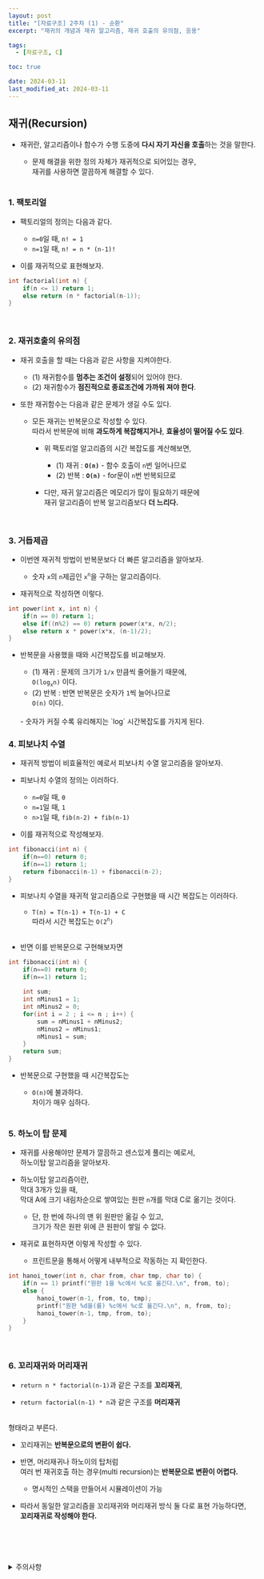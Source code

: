 ```yaml
---
layout: post
title: "[자료구조] 2주차 (1) - 순환"
excerpt: "재귀의 개념과 재귀 알고리즘, 재귀 호출의 유의점, 응용"

tags:
  - [자료구조, C]

toc: true

date: 2024-03-11
last_modified_at: 2024-03-11
---
```

## 재귀(Recursion)
- 재귀란, 알고리즘이나 함수가 수행 도중에 **다시 자기 자신을 호출**하는 것을 말한다.  

  - 문제 해결을 위한 정의 자체가 재귀적으로 되어있는 경우,  
  재귀를 사용하면 깔끔하게 해결할 수 있다.

  <br>

### 1. 팩토리얼
- 팩토리얼의 정의는 다음과 같다.  
  - `n=0`일 때, `n! = 1`
  - `n=1`일 때, `n! = n * (n-1)!`  

- 이를 재귀적으로 표현해보자.  

```c
int factorial(int n) {
    if(n <= 1) return 1;
    else return (n * factorial(n-1));
}
```

<br>

### 2. 재귀호출의 유의점
- 재귀 호출을 할 때는 다음과 같은 사항을 지켜야한다.  

  - (1) 재귀함수를 **멈추는 조건이 설정**되어 있어야 한다.  
  - (2) 재귀함수가 **점진적으로 종료조건에 가까워 져야 한다**.  

- 또한 재귀함수는 다음과 같은 문제가 생길 수도 있다.  

  - 모든 재귀는 반복문으로 작성할 수 있다.  
  따라서 반복문에 비해 **과도하게 복잡해지거나**, **효율성이 떨어질 수도 있다**.  

    - 위 팩토리얼 알고리즘의 시간 복잡도를 계산해보면,  
      - (1) 재귀 : **`O(n)`** - 함수 호출이 `n`번 일어나므로  
      - (2) 반복 : **`O(n)`** - for문이 `n`번 반복되므로  
    
    - 다만, 재귀 알고리즘은 메모리가 많이 필요하기 때문에  
    재귀 알고리즘이 반복 알고리즘보다 **더 느리다.**  

  <br>

### 3. 거듭제곱
- 이번엔 재귀적 방법이 반복문보다 더 빠른 알고리즘을 알아보자.  

  - 숫자 `x`의 `n`제곱인 `x`<sup>`n`</sup>을 구하는 알고리즘이다.  

- 재귀적으로 작성하면 이렇다.  

```c
int power(int x, int n) {
    if(n == 0) return 1;
    else if((n%2) == 0) return power(x*x, n/2);
    else return x * power(x*x, (n-1)/2);
}
```

- 반복문을 사용했을 때와 시간복잡도를 비교해보자.  

  - (1) 재귀 : 문제의 크기가 `1/x` 만큼씩 줄어들기 때문에,  
  `O(log`<sub>`x`</sub>`n)` 이다.  
  - (2) 반복 : 반면 반복문은 숫자가 `1`씩 늘어나므로  
  `O(n)` 이다.  
  <br>
  - 숫자가 커질 수록 유리해지는 `log` 시간복잡도를 가지게 된다.  

  <br>

### 4. 피보나치 수열
- 재귀적 방법이 비효율적인 예로서 피보나치 수열 알고리즘을 알아보자.  

- 피보나치 수열의 정의는 이러하다.  
  - `n=0`일 때, `0`
  - `n=1`일 때, `1`
  - `n>1`일 때, `fib(n-2) + fib(n-1)`

- 이를 재귀적으로 작성해보자.  

```c
int fibonacci(int n) {
    if(n==0) return 0;
    if(n==1) return 1;
    return fibonacci(n-1) + fibonacci(n-2);
}
```  

- 피보나치 수열을 재귀적 알고리즘으로 구현했을 때 시간 복잡도는 이러하다.  

  - `T(n) = T(n-1) + T(n-1) + C`  
  따라서 시간 복잡도는 `O(2`<sup>`n`</sup>`)`  
  <br>

- 반면 이를 반복문으로 구현해보자면  

```c
int fibonacci(int n) {
    if(n==0) return 0;
    if(n==1) return 1;
    
    int sum;
    int nMinus1 = 1;
    int nMinus2 = 0;
    for(int i = 2 ; i <= n ; i++) {
        sum = nMinus1 + nMinus2;
        nMinus2 = nMinus1;
        nMinus1 = sum;
    }
    return sum;
}
```

- 반복문으로 구현했을 때 시간복잡도는  

  - `O(n)`에 불과하다.  
  차이가 매우 심하다.  

  <br>

### 5. 하노이 탑 문제
- 재귀를 사용해야만 문제가 깔끔하고 센스있게 풀리는 예로서,  
하노이탑 알고리즘을 알아보자.  

- 하노이탑 알고리즘이란,  
막대 3개가 있을 때,  
막대 A에 크기 내림차순으로 쌓여있는 원판 `n`개를 막대 C로 옮기는 것이다.  

  - 단, 한 번에 하나의 맨 위 원판만 옮길 수 있고,  
  크기가 작은 원판 위에 큰 원판이 쌓일 수 없다.  

- 재귀로 표현하자면 이렇게 작성할 수 있다.  
  - 프린트문을 통해서 어떻게 내부적으로 작동하는 지 확인한다.  

```c
int hanoi_tower(int n, char from, char tmp, char to) {
    if(n == 1) printf("원판 1을 %c에서 %c로 옮긴다.\n", from, to);
    else {
        hanoi_tower(n-1, from, to, tmp);
        printf("원판 %d을(를) %c에서 %c로 옮긴다.\n", n, from, to);
        hanoi_tower(n-1, tmp, from, to);
    }
}
```

<br>

### 6. 꼬리재귀와 머리재귀
- `return n * factorial(n-1)`과 같은 구조를 **꼬리재귀**,  

- `return factorial(n-1) * n`과 같은 구조를 **머리재귀**  
<br>
형태라고 부른다.  

<br>

- 꼬리재귀는 **반복문으로의 변환이 쉽다.**  
- 반면, 머리재귀나 하노이의 탑처럼  
여러 번 재귀호출 하는 경우(multi recursion)는  **반복문으로 변환이 어렵다.**  
  - 명시적인 스택을 만들어서 시뮬레이션이 가능  

- 따라서 동일한 알고리즘을 꼬리재귀와 머리재귀 방식 둘 다로 표현 가능하다면,  
**꼬리재귀로 작성해야 한다.**  


<br>
<br>
<br>
<br>
<details>
<summary>주의사항</summary>
<div markdown="1">

이 포스팅은 강원대학교 이다영 교수님의 자료구조 수업을 들으며 내용을 정리 한 것입니다.  
수업 내용에 대한 저작권은 교수님께 있으니,  
다른 곳으로의 무분별한 내용 복사를 자제해 주세요.

</div>
</details>